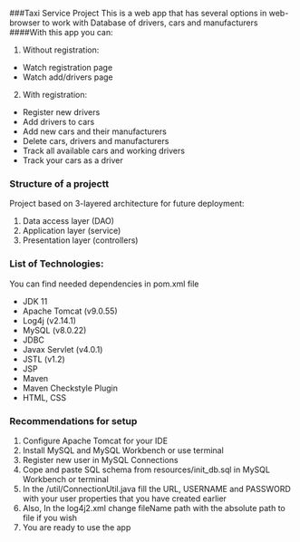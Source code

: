 ###Taxi Service Project
This is a web app that has several options in web-browser 
to work with Database of drivers, cars and manufacturers
####With this app you can:
1. Without registration:
* Watch registration page
* Watch add/drivers page
2. With registration:
* Register new drivers
* Add drivers to cars
* Add new cars and their manufacturers
* Delete cars, drivers and manufacturers
* Track all available cars and working drivers
* Track your cars as a driver
### Structure of a projectt
Project based on 3-layered architecture for future deployment:
1. Data access layer (DAO)
2. Application layer (service)
3. Presentation layer (controllers)
### List of Technologies:
You can find needed dependencies in pom.xml file
* JDK 11
* Apache Tomcat (v9.0.55)
* Log4j (v2.14.1)
* MySQL (v8.0.22)
* JDBC
* Javax Servlet (v4.0.1)
* JSTL (v1.2)
* JSP
* Maven
* Maven Checkstyle Plugin
* HTML, CSS

### Recommendations for setup
1. Configure Apache Tomcat for your IDE
2. Install MySQL and MySQL Workbench or use terminal
3. Register new user in MySQL Connections
4. Cope and paste SQL schema from resources/init_db.sql in MySQL Workbench or terminal
5. In the /util/ConnectionUtil.java fill the URL, USERNAME and PASSWORD with your user properties that you have created earlier
6. Also, In the log4j2.xml change fileName path with the absolute path to file if you wish
7. You are ready to use the app
